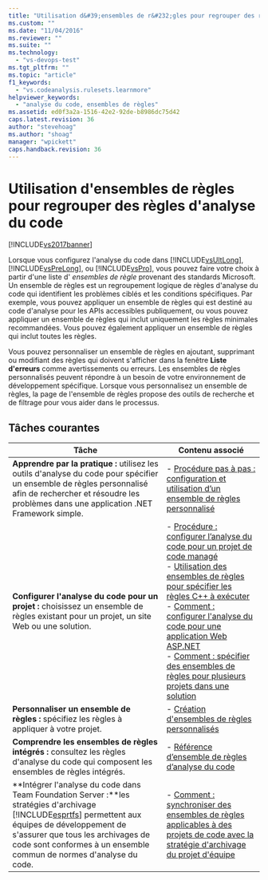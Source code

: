 ```yaml
---
title: "Utilisation d&#39;ensembles de r&#232;gles pour regrouper des r&#232;gles d&#39;analyse du code | Microsoft Docs"
ms.custom: ""
ms.date: "11/04/2016"
ms.reviewer: ""
ms.suite: ""
ms.technology: 
  - "vs-devops-test"
ms.tgt_pltfrm: ""
ms.topic: "article"
f1_keywords: 
  - "vs.codeanalysis.rulesets.learnmore"
helpviewer_keywords: 
  - "analyse du code, ensembles de règles"
ms.assetid: ed0f3a2a-1516-42e2-92de-b8986dc75d42
caps.latest.revision: 36
author: "stevehoag"
ms.author: "shoag"
manager: "wpickett"
caps.handback.revision: 36
---
```

# Utilisation d&#39;ensembles de r&#232;gles pour regrouper des r&#232;gles d&#39;analyse du code
[!INCLUDE[vs2017banner](../code-quality/includes/vs2017banner.md)]

Lorsque vous configurez l'analyse du code dans [!INCLUDE[vsUltLong](../code-quality/includes/vsultlong_md.md)], [!INCLUDE[vsPreLong](../code-quality/includes/vsprelong_md.md)], ou [!INCLUDE[vsPro](../code-quality/includes/vspro_md.md)], vous pouvez faire votre choix à partir d'une liste d' *ensembles de règle* provenant des standards Microsoft.  Un ensemble de règles est un regroupement logique de règles d'analyse du code qui identifient les problèmes ciblés et les conditions spécifiques.  Par exemple, vous pouvez appliquer un ensemble de règles qui est destiné au code d'analyse pour les APIs accessibles publiquement, ou vous pouvez appliquer un ensemble de règles qui inclut uniquement les règles minimales recommandées.  Vous pouvez également appliquer un ensemble de règles qui inclut toutes les règles.  
  
 Vous pouvez personnaliser un ensemble de règles en ajoutant, supprimant ou modifiant des règles qui doivent s'afficher dans la fenêtre **Liste d'erreurs** comme avertissements ou erreurs.  Les ensembles de règles personnalisés peuvent répondre à un besoin de votre environnement de développement spécifique.  Lorsque vous personnalisez un ensemble de règles, la page de l'ensemble de règles propose des outils de recherche et de filtrage pour vous aider dans le processus.  
  
## Tâches courantes  
  
|Tâche|Contenu associé|  
|-----------|---------------------|  
|**Apprendre par la pratique :** utilisez les outils d'analyse du code pour spécifier un ensemble de règles personnalisé afin de rechercher et résoudre les problèmes dans une application .NET Framework simple.|-   [Procédure pas à pas : configuration et utilisation d’un ensemble de règles personnalisé](../code-quality/walkthrough-configuring-and-using-a-custom-rule-set.md)|  
|**Configurer l'analyse du code pour un projet :** choisissez un ensemble de règles existant pour un projet, un site Web ou une solution.|-   [Procédure : configurer l’analyse du code pour un projet de code managé](../code-quality/how-to-configure-code-analysis-for-a-managed-code-project.md)<br />-   [Utilisation des ensembles de règles pour spécifier les règles C\+\+ à exécuter](../code-quality/using-rule-sets-to-specify-the-cpp-rules-to-run.md)<br />-   [Comment : configurer l'analyse du code pour une application Web ASP.NET](../code-quality/how-to-configure-code-analysis-for-an-aspnet-web-application.md)<br />-   [Comment : spécifier des ensembles de règles pour plusieurs projets dans une solution](../code-quality/how-to-specify-managed-code-rule-sets-for-multiple-projects-in-a-solution.md)|  
|**Personnaliser un ensemble de règles :** spécifiez les règles à appliquer à votre projet.|-   [Création d'ensembles de règles personnalisés](../code-quality/creating-custom-code-analysis-rule-sets.md)|  
|**Comprendre les ensembles de règles intégrés :** consultez les règles d'analyse du code qui composent les ensembles de règles intégrés.|-   [Référence d’ensemble de règles d’analyse du code](../code-quality/code-analysis-rule-set-reference.md)|  
|**Intégrer l'analyse du code dans Team Foundation Server :**les stratégies d'archivage [!INCLUDE[esprtfs](../code-quality/includes/esprtfs_md.md)] permettent aux équipes de développement de s'assurer que tous les archivages de code sont conformes à un ensemble commun de normes d'analyse du code.|-   [Comment : synchroniser des ensembles de règles applicables à des projets de code avec la stratégie d'archivage du projet d'équipe](../code-quality/how-to-synchronize-code-project-rule-sets-with-team-project-check-in-policy.md)|